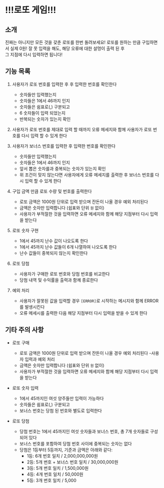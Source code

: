 # !!!로또 게임!!!

## 소개

진짜는 아니지만 모든 것을 갗춘 로또를 한번 돌려보세요!
로또를 원하는 만큼 구입하면서 실제 0원!
잘 못 입력을 해도, 해당 오류에 대한 설멍이 출력 된 후 <br>
그 지점에 다시 입력하면 됩니다!

## 기능 목록

1. 사용자가 로또 번호를 입력한 후 후 입력한 번호를 확인한다

   - 숫자들만 입력했는지
   - 숫자들은 1에서 46까지 인지
   - 숫자들은 쉼표로(,) 구분되고
   - 6 숫자들이 입력 되었는지
   - 반복되는 숫자가 있는지 확인

2. 사용자가 로또 번호를 제대로 입력 할 때까지 오류 메세지와 함께 사용자가 로또 번호를 다시 입력 할 수 있게 한다

3. 사용자가 보너스 번호를 입력한 후 입력한 번호를 확인한다

   - 숫자들만 입력했는지
   - 숫자들은 1에서 46까지 인지
   - 앞서 뽑은 숫자를과 중복되는 숫자가 있는지 확인
   - 위 조건이 맞지 않는다면 사용자에게 오류 메세지를 출력한 후 보너스 번호를 다시 입력 할 수 있게 한다

4. 구입 금액 만큼 로또 수량 및 번호를 출력한다

   - 로또 금액은 1000원 단위로 입력 받으며 잔돈이 나올 경우 예외 처리된다
   - 금액은 숫자만 입력합니다 (쉽표와 단위 `원` 없이)
   - 사용자가 부적절한 것을 입력하면 오류 메세지와 함께 해당 지점부터 다시 입력을 받는다

5. 로또 숫자 구현

   - 1에서 45까지 난수 값이 나오도록 한다
   - 1에서 45까지 난수 값들이 6개 나열하여 나오도록 한다
   - 난수 값들이 중복되지 않는지 확인한다

6. 로또 당첨

   - 사용자가 구매한 로또 번호와 당첨 번호를 비교한다
   - 당첨 내역 및 수익률을 출력과 함께 종료한다

7. 예외 처리
   - 사용자가 잘못된 값을 입력할 경우 `[ERROR]`로 시작하는 메시지와 함께 ERROR를 발생시킨다
   - 오류 메세시를 출력한 다음 해당 지점부터 다시 입력을 받을 수 있게 한다

## 기타 주의 사항

- 로또 구매

  - 로또 금액은 1000원 단위로 입력 받으며 잔돈이 나올 경우 예외 처리된다 -사용자 입력과 예외 처리
  - 금액은 숫자만 입력합니다 (쉽표와 단위 `원` 없이)
  - 사용자가 부적절한 것을 입력하면 오류 메세지와 함께 해당 지점부터 다시 입력을 받는다

- 로또 숫자 입력

  - 1에서 45까지인 여섯 양주들만 입력이 가능하다
  - 숫자들은 쉼표로(,) 구분되고
  - 보너스 번호는 당첨 된 번호와 별도로 입력한다

- 로또 당첨

  - 당첨 번호는 1에서 45까지인 여섯 숫자들과 보너스 번호, 총 7개 숫자들로 구성 되어 있다
  - 보너스 번호를 포함하여 당첨 번호 사이에 중복되는 숫자는 없다
  - 당첨은 1등부터 5등까지, 기준과 금액은 아래와 같다:
    - 1등: 6개 번호 일치 / 2,000,000,000원
    - 2등: 5개 번호 + 보너스 번호 일치 / 30,000,000원
    - 3등: 5개 번호 일치 / 1,500,000원
    - 4등: 4개 번호 일치 / 50,000원
    - 5등: 3개 번호 일치 / 5,000
